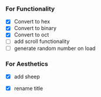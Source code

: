 ### For Functionality
- [x] Convert to hex
- [x] Convert to binary
- [x] Convert to oct
- [ ] add scroll functionality
- [ ] generate random number on load

### For Aesthetics 
- [x] add sheep
- [x] rename title

